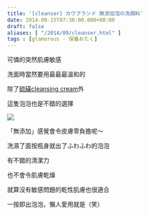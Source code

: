 ```yaml
---
title: '[cleanser] カウブランド 無添加泡の洗顔料'
date: 2014-09-15T07:30:00.000+08:00
draft: false
aliases: [ "/2014/09/cleanser.html" ]
tags : [glamorous - 保養おたく]
---
```


可憐的突然肌膚敏感  

洗面時當然要用最最最溫和的

除了[硫磺cleansing cream](http://www.hidie.net/2014/03/cleanser.html)外

這隻泡泡也是不錯的選擇

[![](https://4.bp.blogspot.com/-7CXMewC11Jc/XExsi6doIUI/AAAAAAAAG6Q/kTf8t8ZnlagB1vfLzeUGIqhkZXaJvPprwCLcBGAs/s640/15038536218_90db4e18e2_z.jpg)](https://4.bp.blogspot.com/-7CXMewC11Jc/XExsi6doIUI/AAAAAAAAG6Q/kTf8t8ZnlagB1vfLzeUGIqhkZXaJvPprwCLcBGAs/s1600/15038536218_90db4e18e2_z.jpg)

「無添加」感覺會令皮膚零負擔呢～

洗濕了面按瓶身就出了ふわふわ的泡泡

有不錯的清潔力

也不會令肌膚乾燥

  

就算沒有敏感問題的乾性肌膚也很適合

一按即出泡泡，懶人愛用就是（笑）